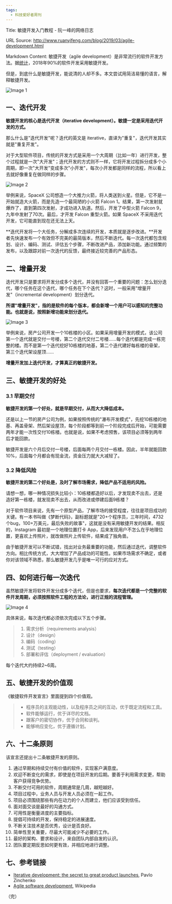 ```yaml
---
tags:
  - 科技爱好者周刊
---
```

Title: 敏捷开发入门教程 - 阮一峰的网络日志

URL Source: http://www.ruanyifeng.com/blog/2019/03/agile-development.html

Markdown Content:
敏捷开发（agile development）是非常流行的软件开发方法。据[统计](https://www.statista.com/statistics/673786/worldwide-software-development-survey-agile-development-continuous-integration-adoption/)，2018年90%的软件开发采用敏捷开发。

但是，到底什么是敏捷开发，能说清的人却不多。本文尝试用简洁易懂的语言，解释敏捷开发。

![Image 1](https://www.wangbase.com/blogimg/asset/201903/bg2019030701.jpg)

一、迭代开发
------

**敏捷开发的核心是迭代开发（iterative development）。敏捷一定是采用迭代开发的方式。**

那么什么是"迭代开发"呢？迭代的英文是 iterative，直译为"重复"，迭代开发其实就是"重复开发"。

对于大型软件项目，传统的开发方式是采用一个大周期（比如一年）进行开发，整个过程就是一次"大开发"；迭代开发的方式则不一样，它将开发过程拆分成多个小周期，即一次"大开发"变成多次"小开发"，每次小开发都是同样的流程，所以看上去就好像重复在做同样的步骤。

![Image 2](https://www.wangbase.com/blogimg/asset/201903/bg2019030702.jpg)

举例来说，SpaceX 公司想造一个大推力火箭，将人类送到火星。但是，它不是一开始就造大火箭，而是先造一个最简陋的小火箭 Falcon 1。结果，第一次发射就爆炸了，直到第四次发射，才成功进入轨道。然后，开发了中型火箭 Falcon 9，九年中发射了70次。最后，才开发 Falcon 重型火箭。如果 SpaceX 不采用迭代开发，它可能直到现在还无法上天。

**迭代开发将一个大任务，分解成多次连续的开发，本质就是逐步改进。**开发者先快速发布一个有效但不完美的最简版本，然后不断迭代。每一次迭代都包含规划、设计、编码、测试、评估五个步骤，不断改进产品，添加新功能。通过频繁的发布，以及跟踪对前一次迭代的反馈，最终接近较完善的产品形态。

二、增量开发
------

迭代开发只是要求将开发分成多个迭代，并没有回答一个重要的问题：怎么划分迭代，哪个任务在这个迭代，哪个任务在下个迭代？这时，一般采用"增量开发"（incremental development）划分迭代。

**所谓"增量开发"，指的是软件的每个版本，都会新增一个用户可以感知的完整功能。也就是说，按照新增功能来划分迭代。**

![Image 3](https://www.wangbase.com/blogimg/asset/201903/bg2019030703.jpg)

举例来说，房产公司开发一个10栋楼的小区。如果采用增量开发的模式，该公司第一个迭代就是交付一号楼，第二个迭代交付二号楼......每个迭代都是完成一栋完整的楼。而不是第一个迭代挖好10栋楼的地基，第二个迭代建好每栋楼的骨架，第三个迭代架设屋顶......

**增量开发加上迭代开发，才算真正的敏捷开发。**

三、敏捷开发的好处
---------

### 3.1 早期交付

**敏捷开发的第一个好处，就是早期交付，从而大大降低成本。**

还是以上一节的房产公司为例，如果按照传统的"瀑布开发模式"，先挖10栋楼的地基、再盖骨架、然后架设屋顶，每个阶段都等到前一个阶段完成后开始，可能需要两年才能一次性交付10栋楼。也就是说，如果不考虑预售，该项目必须等到两年后才能回款。

敏捷开发是六个月后交付一号楼，后面每两个月交付一栋楼。因此，半年就能回款10%，后面每个月都会有现金流，资金压力就大大减轻了。

### 3.2 降低风险

**敏捷开发的第二个好处是，及时了解市场需求，降低产品不适用的风险。**

请想一想，哪一种情况损失比较小：10栋楼都造好以后，才发现卖不出去，还是造好第一栋楼，就发现卖不出去，从而改进或停建后面9栋楼？

对于软件项目来说，先有一个原型产品，了解市场的接受程度，往往是项目成功的关键。有一本书叫做《梦断代码》，副标题就是"20+个程序员，三年时间，4732个bug，100+万美元，最后失败的故事"，这就是没有采用敏捷开发的结果。相反的，Instagram 最初是一个地理位置打卡 App，后来发现用户不怎么在乎地理位置，更喜欢上传照片，就改做照片上传软件，结果成了独角兽。

由于敏捷开发可以不断试错，找出对业务最重要的功能，然后通过迭代，调整软件方向。相比传统方式，大大增加了产品成功的可能性。如果市场需求不确定，或者你对该领域不熟悉，那么敏捷开发几乎是唯一可行的应对方式。

四、如何进行每一次迭代
-----------

虽然敏捷开发将软件开发分成多个迭代，但是也要求，**每次迭代都是一个完整的软件开发周期，必须按照软件工程的方法论，进行正规的流程管理。**

![Image 4](https://www.wangbase.com/blogimg/asset/201903/bg2019030704.jpg)

具体来说，每次迭代都必须依次完成以下五个步骤。

> 1.  需求分析（requirements analysis）
> 2.  设计（design）
> 3.  编码（coding）
> 4.  测试（testing）
> 5.  部署和评估（deployment / evaluation）

每个迭代大约持续2~6周。

五、敏捷开发的价值观
----------

《敏捷软件开发宣言》里面提到四个价值观。

> *   程序员的主观能动性，以及程序员之间的互动，优于既定流程和工具。
> *   软件能够运行，优于详尽的文档。
> *   跟客户的密切协作，优于合同和谈判。
> *   能够响应变化，优于遵循计划。

六、十二条原则
-------

该宣言还提出十二条敏捷开发的原则。

1.  通过早期和持续交付有价值的软件，实现客户满意度。
2.  欢迎不断变化的需求，即使是在项目开发的后期。要善于利用需求变更，帮助客户获得竞争优势。
3.  不断交付可用的软件，周期通常是几周，越短越好。
4.  项目过程中，业务人员与开发人员必须在一起工作。
5.  项目必须围绕那些有内在动力的个人而建立，他们应该受到信任。
6.  面对面交谈是最好的沟通方式。
7.  可用性是衡量进度的主要指标。
8.  提倡可持续的开发，保持稳定的进展速度。
9.  不断关注技术是否优秀，设计是否良好。
10.  简单性至关重要，尽最大可能减少不必要的工作。
11.  最好的架构、要求和设计，来自团队内部自发的认识。
12.  团队要定期反思如何更有效，并相应地进行调整。

七、参考链接
------

*   [Iterative development: the secret to great product launches](https://www.mindk.com/blog/iterative-development/), Pavlo Zinchenko
*   [Agile software development](https://en.wikipedia.org/wiki/Agile_software_development), Wikipedia

（完）
